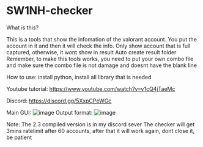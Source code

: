 # SW1NH-checker
What is this? 

This is a tools that show the infomation of the valorant account. You put the account in it and then it will check the info. 
Only show account that is full captured, otherwise, it wont show in result
Auto create result folder
Remember, to make this tools works, you need to put your own combo file and make sure the combo file is not damage and doesnt have the blank line

How to use: install python, install all library that is needed

Youtube tutorial: 
https://www.youtube.com/watch?v=v1cQ4jTaeMc

Discord:
https://discord.gg/5XxpCPeWGc
 
 Main GUI:
![image](https://user-images.githubusercontent.com/91546664/189028782-1d90ed74-fb63-4848-8f0e-0017d2f12aba.png)
Output format:
![image](https://user-images.githubusercontent.com/91546664/189029052-55af9b07-6381-4598-a9d8-ba02c4a6691a.png)

Note: The 2.3 compiled version is in my discord sever
      The checker will get 3mins ratelimit after 60 accounts, after that it will work again, dont close it, be patient


